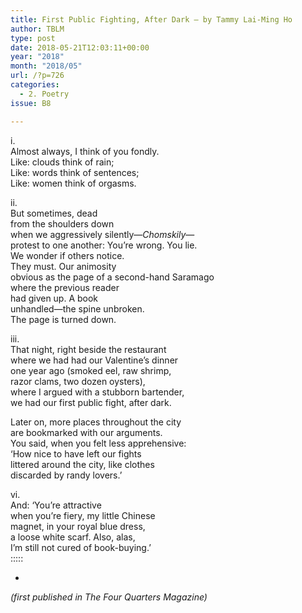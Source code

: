 ```yaml
---
title: First Public Fighting, After Dark – by Tammy Lai-Ming Ho
author: TBLM
type: post
date: 2018-05-21T12:03:11+00:00
year: "2018"
month: "2018/05"
url: /?p=726
categories:
  - 2. Poetry
issue: B8

---
```

i.  
Almost always, I think of you fondly.  
Like: clouds think of rain;  
Like: words think of sentences;  
Like: women think of orgasms. 

ii.  
But sometimes, dead  
from the shoulders down  
when we aggressively silently—_Chomskily_—  
protest to one another: You’re wrong. You lie.  
We wonder if others notice.  
They must. Our animosity  
obvious as the page of a second-hand Saramago  
where the previous reader  
had given up. A book  
unhandled—the spine unbroken.  
The page is turned down. 

iii.  
That night, right beside the restaurant  
where we had had our Valentine&#8217;s dinner  
one year ago (smoked eel, raw shrimp,  
razor clams, two dozen oysters),  
where I argued with a stubborn bartender,  
we had our first public fight, after dark.

Later on, more places throughout the city  
are bookmarked with our arguments.  
You said, when you felt less apprehensive:  
&#8216;How nice to have left our fights  
littered around the city, like clothes  
discarded by randy lovers.&#8217; 

vi.  
And: ‘You’re attractive  
when you’re fiery, my little Chinese  
magnet, in your royal blue dress,  
a loose white scarf. Also, alas,  
I’m still not cured of book-buying.’  
::::: 

*

_(first published in The Four Quarters Magazine)_
